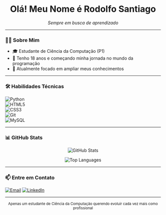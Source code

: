 <h1 align="center">Olá! Meu Nome é Rodolfo Santiago</h1>
<p align="center"><em>Sempre em busca de aprendizado</em></p>

---

### 🧑‍💻 Sobre Mim

- 🎓 Estudante de Ciência da Computação (P1)  
- 🌱 Tenho 18 anos e começando minha jornada no mundo da programação  
- 🔭 Atualmente focado em ampliar meus conhecimentos  

---

### 🛠️ Habilidades Técnicas

![Python](https://img.shields.io/badge/Python-3776AB?style=for-the-badge&logo=python&logoColor=white)  
![HTML5](https://img.shields.io/badge/HTML5-E34F26?style=for-the-badge&logo=html5&logoColor=white)  
![CSS3](https://img.shields.io/badge/CSS3-1572B6?style=for-the-badge&logo=css3&logoColor=white)  
![Git](https://img.shields.io/badge/Git-F05032?style=for-the-badge&logo=git&logoColor=white)  
![MySQL](https://img.shields.io/badge/MySQL-4479A1?style=for-the-badge&logo=mysql&logoColor=white)

---

### 📊 GitHub Stats

<p align="center">
  <img src="https://github-readme-stats.vercel.app/api?username=SEUUSERNAME&show_icons=true&theme=github_dark" alt="GitHub Stats" />
</p>

<p align="center">
  <img src="https://github-readme-stats.vercel.app/api/top-langs/?username=SEUUSERNAME&layout=compact&theme=github_dark" alt="Top Languages" />
</p>

---

### 📫 Entre em Contato

[![Email](https://img.shields.io/badge/Email-D14836?style=for-the-badge&logo=gmail&logoColor=white)](mailto:rodolfo.santiago.ro21@gmail.com)
[![LinkedIn](https://img.shields.io/badge/LinkedIn-0077B5?style=for-the-badge&logo=linkedin&logoColor=white)](https://www.linkedin.com/in/rodolfo-santiago-513b6a26b)

---

<p align="center"><sub>Apenas um estudante de Ciência da Computação querendo evoluir cada vez mais como profissional</sub></p>
